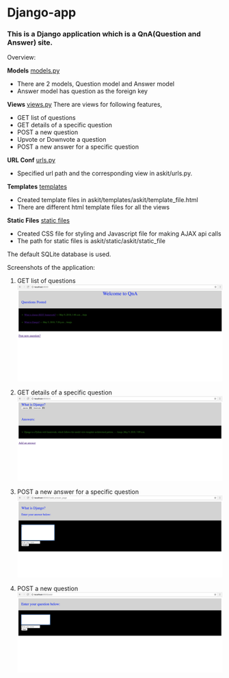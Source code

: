 # Django-app

### This is a Django application which is a QnA(Question and Answer) site. 
Overview:

**Models** [models.py](https://github.com/anujasupekar/Django-app/blob/master/askit/models.py)
  + There are 2 models, Question model and Answer model
  + Answer model has question as the foreign key
  
**Views** [views.py](https://github.com/anujasupekar/Django-app/blob/master/askit/views.py)
  There are views for following features,
  + GET list of questions
  + GET details of a specific question
  + POST a new question
  + Upvote or Downvote a question
  + POST a new answer for a specific question
  
**URL Conf** [urls.py](https://github.com/anujasupekar/Django-app/blob/master/askit/urls.py)
  + Specified url path and the corresponding view in askit/urls.py.
  
**Templates** [templates](https://github.com/anujasupekar/Django-app/tree/master/askit/templates/askit)
  + Created template files in askit/templates/askit/template_file.html
  + There are different html template files for all the views
  
**Static Files** [static files](https://github.com/anujasupekar/Django-app/tree/master/askit/static/askit)
  + Created CSS file for styling and Javascript file for making AJAX api calls
  + The path for static files is askit/static/askit/static_file
  
 The default SQLite database is used.

Screenshots of the application:
1. GET list of questions
![alt text](https://github.com/anujasupekar/Django-app/blob/master/screenshots/GET%20list%20of%20questions%20(homepage).png)

2. GET details of a specific question
![alt text](https://github.com/anujasupekar/Django-app/blob/master/screenshots/GET%20question%20detail.png)

3. POST a new answer for a specific question
![alt text](https://github.com/anujasupekar/Django-app/blob/master/screenshots/POST%20new%20answer.png)

4. POST a new question
![alt text](https://github.com/anujasupekar/Django-app/blob/master/screenshots/POST%20new%20question.png)
